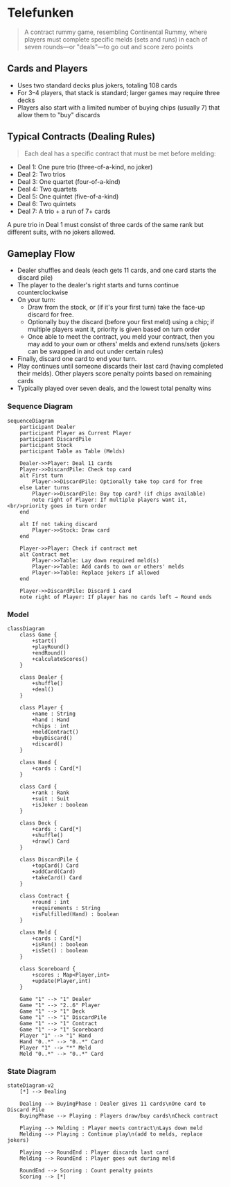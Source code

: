 # Telefunken 
> A contract rummy game, resembling Continental Rummy, where players must complete specific melds (sets and runs) in each of seven rounds—or "deals"—to go out and score zero points 

## Cards and Players
- Uses two standard decks plus jokers, totaling 108 cards
- For 3–4 players, that stack is standard; larger games may require three decks 
- Players also start with a limited number of buying chips (usually 7) that allow them to "buy" discards 

## Typical Contracts (Dealing Rules)
> Each deal has a specific contract that must be met before melding:
* Deal 1: One pure trio (three-of-a-kind, no joker)
* Deal 2: Two trios
* Deal 3: One quartet (four-of-a-kind)
* Deal 4: Two quartets
* Deal 5: One quintet (five-of-a-kind)
* Deal 6: Two quintets
* Deal 7: A trio + a run of 7+ cards 

A pure trio in Deal 1 must consist of three cards of the same rank but different suits, with no jokers allowed.

## Gameplay Flow
- Dealer shuffles and deals (each gets 11 cards, and one card starts the discard pile) 
- The player to the dealer's right starts and turns continue counterclockwise 
- On your turn:
    - Draw from the stock, or (if it's your first turn) take the face-up discard for free.
    - Optionally buy the discard (before your first meld) using a chip; if multiple players want it, priority is given based on turn order
    - Once able to meet the contract, you meld your contract, then you may add to your own or others' melds and extend runs/sets (jokers can be swapped in and out under certain rules) 
- Finally, discard one card to end your turn.
- Play continues until someone discards their last card (having completed their melds). Other players score penalty points based on remaining cards 
- Typically played over seven deals, and the lowest total penalty wins 

### Sequence Diagram 
```mermaid
sequenceDiagram
    participant Dealer
    participant Player as Current Player
    participant DiscardPile
    participant Stock
    participant Table as Table (Melds)

    Dealer->>Player: Deal 11 cards
    Player->>DiscardPile: Check top card
    alt First turn
        Player->>DiscardPile: Optionally take top card for free
    else Later turns
        Player->>DiscardPile: Buy top card? (if chips available)
        note right of Player: If multiple players want it,<br/>priority goes in turn order
    end

    alt If not taking discard
        Player->>Stock: Draw card
    end

    Player->>Player: Check if contract met
    alt Contract met
        Player->>Table: Lay down required meld(s)
        Player->>Table: Add cards to own or others' melds
        Player->>Table: Replace jokers if allowed
    end

    Player->>DiscardPile: Discard 1 card
    note right of Player: If player has no cards left → Round ends

```

### Model
```mermaid
classDiagram
    class Game {
        +start()
        +playRound()
        +endRound()
        +calculateScores()
    }

    class Dealer {
        +shuffle()
        +deal()
    }

    class Player {
        +name : String
        +hand : Hand
        +chips : int
        +meldContract()
        +buyDiscard()
        +discard()
    }

    class Hand {
        +cards : Card[*]
    }

    class Card {
        +rank : Rank
        +suit : Suit
        +isJoker : boolean
    }

    class Deck {
        +cards : Card[*]
        +shuffle()
        +draw() Card
    }

    class DiscardPile {
        +topCard() Card
        +addCard(Card)
        +takeCard() Card
    }

    class Contract {
        +round : int
        +requirements : String
        +isFulfilled(Hand) : boolean
    }

    class Meld {
        +cards : Card[*]
        +isRun() : boolean
        +isSet() : boolean
    }

    class Scoreboard {
        +scores : Map<Player,int>
        +update(Player,int)
    }

    Game "1" --> "1" Dealer
    Game "1" --> "2..6" Player
    Game "1" --> "1" Deck
    Game "1" --> "1" DiscardPile
    Game "1" --> "1" Contract
    Game "1" --> "1" Scoreboard
    Player "1" --> "1" Hand
    Hand "0..*" --> "0..*" Card
    Player "1" --> "*" Meld
    Meld "0..*" --> "0..*" Card
```

### State Diagram
```mermaid
stateDiagram-v2
    [*] --> Dealing

    Dealing --> BuyingPhase : Dealer gives 11 cards\nOne card to Discard Pile
    BuyingPhase --> Playing : Players draw/buy cards\nCheck contract

    Playing --> Melding : Player meets contract\nLays down meld
    Melding --> Playing : Continue play\n(add to melds, replace jokers)

    Playing --> RoundEnd : Player discards last card
    Melding --> RoundEnd : Player goes out during meld

    RoundEnd --> Scoring : Count penalty points
    Scoring --> [*]

```
